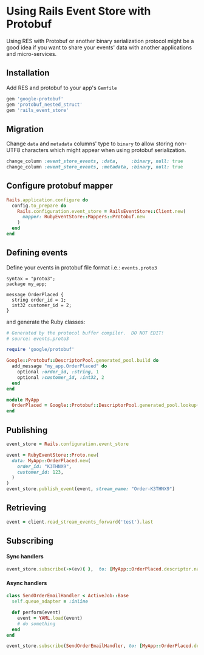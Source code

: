 # Using Rails Event Store with Protobuf

Using RES with Protobuf or another binary serialization protocol might be a good idea if you want to share your events' data with another applications and micro-services.

## Installation

Add RES and protobuf to your app's `Gemfile`

```ruby
gem 'google-protobuf'
gem 'protobuf_nested_struct'
gem 'rails_event_store'
```

## Migration

Change `data` and `metadata` columns' type to `binary` to allow storing
non-UTF8 characters which might appear when using protobuf serialization.

```ruby
change_column :event_store_events, :data,     :binary, null: true
change_column :event_store_events, :metadata, :binary, null: true
```

## Configure protobuf mapper

```ruby
Rails.application.configure do
  config.to_prepare do
    Rails.configuration.event_store = RailsEventStore::Client.new(
      mapper: RubyEventStore::Mappers::Protobuf.new
    )
  end
end
```

## Defining events

Define your events in protobuf file format i.e.: `events.proto3`

```
syntax = "proto3";
package my_app;

message OrderPlaced {
  string order_id = 1;
  int32 customer_id = 2;
}
```

and generate the Ruby classes:

```ruby
# Generated by the protocol buffer compiler.  DO NOT EDIT!
# source: events.proto3

require 'google/protobuf'

Google::Protobuf::DescriptorPool.generated_pool.build do
  add_message "my_app.OrderPlaced" do
    optional :order_id, :string, 1
    optional :customer_id, :int32, 2
  end
end

module MyApp
  OrderPlaced = Google::Protobuf::DescriptorPool.generated_pool.lookup("my_app.OrderPlaced").msgclass
end
```

## Publishing

```ruby
event_store = Rails.configuration.event_store

event = RubyEventStore::Proto.new(
  data: MyApp::OrderPlaced.new(
    order_id: "K3THNX9",
    customer_id: 123,
  )
)
event_store.publish_event(event, stream_name: "Order-K3THNX9")
```

## Retrieving

```ruby
event = client.read_stream_events_forward('test').last
```

## Subscribing

#### Sync handlers

```ruby
event_store.subscribe(->(ev){ },  to: [MyApp::OrderPlaced.descriptor.name])
````

#### Async handlers

```ruby
class SendOrderEmailHandler < ActiveJob::Base
  self.queue_adapter = :inline

  def perform(event)
    event = YAML.load(event)
    # do something
  end
end

event_store.subscribe(SendOrderEmailHandler, to: [MyApp::OrderPlaced.descriptor.name])
```